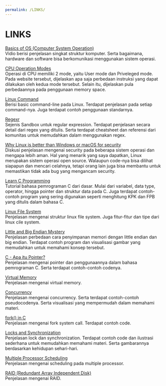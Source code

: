 ```yaml
---
permalink: /LINKS/
---
```


# LINKS

[Basics of OS (Computer System Operation)](https://www.youtube.com/watch?v=VjPgYcQqqN0&ab_channel=NesoAcademy)<br>
Vidio berisi penjelasan singkat struktur komputer. Serta bagaimana, hardware dan software bisa berkomunikasi menggunakan sistem operasi.

[CPU Operation Modes](http://resource.renesas.com/lib/eng/e_learnig/sh4/07/index.html)<br>
Operasi di CPU memiliki 2 mode, yaitu User mode dan Priveleged mode. Pada website tersebut, dijelaskan apa saja perbedaan instruksi yang dapat dilakukan oleh kedua mode tersebut. Selain itu, dijelaskan pula perbedaannya pada penggunaan memory space.

[Linux Command](https://www.hostinger.com/tutorials/linux-commands)<br>
Berisi basic command-line pada Linux. Terdapat penjelasan pada setiap command-nya. Juga terdapat contoh penggunaan standarnya.

[Regexr](https://regexr.com/)<br>
Sejenis Sandbox untuk regular expression. Terdapat penjelasan secara detail dari regex yang ditulis. Serta terdapat cheatsheet dan referensi dari komunitas untuk memudahkan dalam menggunakan regex.

[Why Linux is better than Windows or macOS for security](https://www.computerworld.com/article/3252823/why-linux-is-better-than-windows-or-macos-for-security.html)<br>
Diskusi penjelasan mengenai security pada beberapa sistem operasi dan mengapa lebih aman. Hal yang menarik yang saya dapatkan, Linux merupakan sistem operasi open source. Walaupun code-nya bisa dilihat siapapun dan mencari celahnya, tetapi orang lain juga bisa membantu untuk memastikan tidak ada bug yang mengancam security.

[Learn C Programming](https://www.programiz.com/c-programming)<br>
Tutorial bahasa pemrograman C dari dasar. Mulai dari variabel, data type, operator, hingga pointer dan struktur data pada C. Juga terdapat contoh-contoh program yang sering digunakan seperti menghitung KPK dan FPB yang ditulis dalam bahasa C.

[Linux File System](https://www.javatpoint.com/linux-file-system)<br>
Penjelasan mengenai struktur linux file system. Juga fitur-fitur dan tipe dari linux cile system.

[Little and Big Endian Mystery](https://www.geeksforgeeks.org/little-and-big-endian-mystery/)<br>
Penjelasan perbedaan cara penyimpanan memori dengan little endian dan big endian. Terdapat contoh program dan visualisasi gambar yang memudahkan untuk memahami konsep tersebut.

[C - Apa itu Pointer?](https://www.petanikode.com/c-pointer/)<br>
Penjelasan mengenai pointer dan penggunaannya dalam bahasa pemrograman C. Serta terdapat contoh-contoh codenya.

[Virtual Memory](https://searchstorage.techtarget.com/definition/virtual-memory)<br>
Penjelasan mengenai virtual memory.

[Concurrency](https://web.mit.edu/6.005/www/fa14/classes/17-concurrency/#processes_threads_time-slicing)<br>
Penjelasan mengenai concurrency. Serta terdapat contoh-contoh pseudocodenya. Serta visualisasi yang mempermudah dalam memahami materi.

[fork() in C](https://www.geeksforgeeks.org/fork-system-call/)<br>
Penjelasan mengenai fork system call. Terdapat contoh code.

[Locks and Synchronization](https://web.mit.edu/6.005/www/fa15/classes/23-locks/)<br>
Penjelasan lock dan synchronization. Terdapat contoh code dan ilustrasi sederhana untuk memudahkan memahami materi. Serta gambarannya berdasarkan kehidupan sehari-hari.

[Multiple Processor Scheduling](https://binaryterms.com/multiple-processor-scheduling.html)<br>
Penjelasan mengenai scheduling pada multiple processor.

[RAID (Redundant Array Independent Disk)](https://imambakti18.wordpress.com/raid-redundant-array-independent-disk/)<br>
Penjelasan mengenai RAID.
